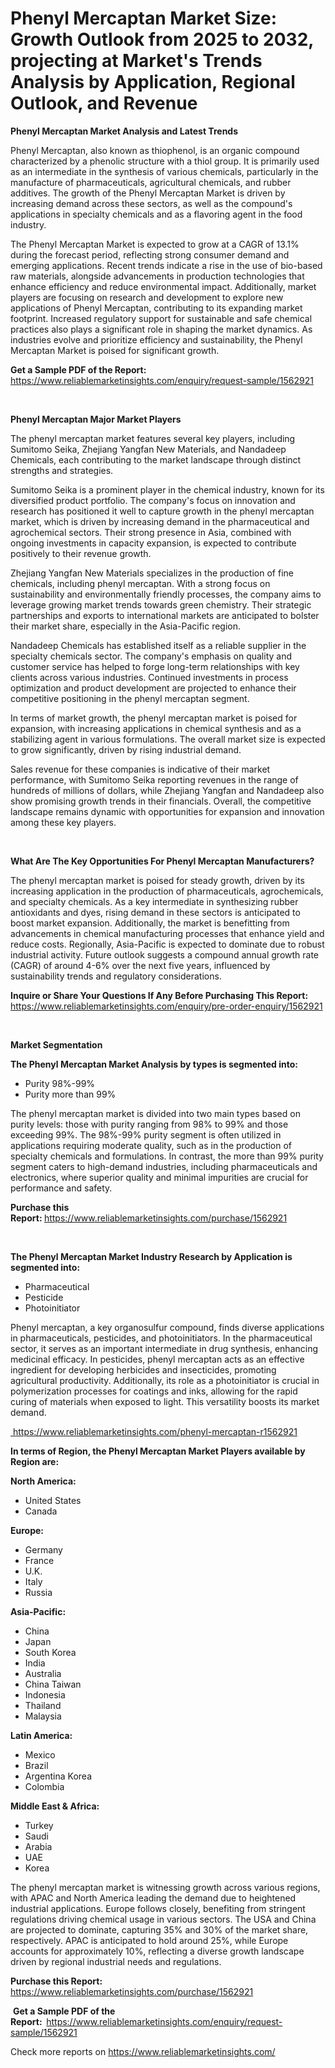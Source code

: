 <p><h1>Phenyl Mercaptan Market Size: Growth Outlook from 2025 to 2032, projecting at Market's Trends Analysis by Application, Regional Outlook, and Revenue</h1></p><p><strong>Phenyl Mercaptan Market Analysis and Latest Trends</strong></p>
<p><p>Phenyl Mercaptan, also known as thiophenol, is an organic compound characterized by a phenolic structure with a thiol group. It is primarily used as an intermediate in the synthesis of various chemicals, particularly in the manufacture of pharmaceuticals, agricultural chemicals, and rubber additives. The growth of the Phenyl Mercaptan Market is driven by increasing demand across these sectors, as well as the compound's applications in specialty chemicals and as a flavoring agent in the food industry.</p><p>The Phenyl Mercaptan Market is expected to grow at a CAGR of 13.1% during the forecast period, reflecting strong consumer demand and emerging applications. Recent trends indicate a rise in the use of bio-based raw materials, alongside advancements in production technologies that enhance efficiency and reduce environmental impact. Additionally, market players are focusing on research and development to explore new applications of Phenyl Mercaptan, contributing to its expanding market footprint. Increased regulatory support for sustainable and safe chemical practices also plays a significant role in shaping the market dynamics. As industries evolve and prioritize efficiency and sustainability, the Phenyl Mercaptan Market is poised for significant growth.</p></p>
<p><strong>Get a Sample PDF of the Report:&nbsp;</strong> <a href="https://www.reliablemarketinsights.com/enquiry/request-sample/1562921?utm_campaign=2660&utm_medium=2&utm_source=Github&utm_content=ia&utm_term=28022025&utm_id=phenyl-mercaptan">https://www.reliablemarketinsights.com/enquiry/request-sample/1562921</a></p>
<p>&nbsp;</p>
<p><strong>Phenyl Mercaptan Major Market Players</strong></p>
<p><p>The phenyl mercaptan market features several key players, including Sumitomo Seika, Zhejiang Yangfan New Materials, and Nandadeep Chemicals, each contributing to the market landscape through distinct strengths and strategies.</p><p>Sumitomo Seika is a prominent player in the chemical industry, known for its diversified product portfolio. The company's focus on innovation and research has positioned it well to capture growth in the phenyl mercaptan market, which is driven by increasing demand in the pharmaceutical and agrochemical sectors. Their strong presence in Asia, combined with ongoing investments in capacity expansion, is expected to contribute positively to their revenue growth.</p><p>Zhejiang Yangfan New Materials specializes in the production of fine chemicals, including phenyl mercaptan. With a strong focus on sustainability and environmentally friendly processes, the company aims to leverage growing market trends towards green chemistry. Their strategic partnerships and exports to international markets are anticipated to bolster their market share, especially in the Asia-Pacific region.</p><p>Nandadeep Chemicals has established itself as a reliable supplier in the specialty chemicals sector. The company's emphasis on quality and customer service has helped to forge long-term relationships with key clients across various industries. Continued investments in process optimization and product development are projected to enhance their competitive positioning in the phenyl mercaptan segment.</p><p>In terms of market growth, the phenyl mercaptan market is poised for expansion, with increasing applications in chemical synthesis and as a stabilizing agent in various formulations. The overall market size is expected to grow significantly, driven by rising industrial demand.</p><p>Sales revenue for these companies is indicative of their market performance, with Sumitomo Seika reporting revenues in the range of hundreds of millions of dollars, while Zhejiang Yangfan and Nandadeep also show promising growth trends in their financials. Overall, the competitive landscape remains dynamic with opportunities for expansion and innovation among these key players.</p></p>
<p>&nbsp;</p>
<p><strong>What Are The Key Opportunities For Phenyl Mercaptan Manufacturers?</strong></p>
<p><p>The phenyl mercaptan market is poised for steady growth, driven by its increasing application in the production of pharmaceuticals, agrochemicals, and specialty chemicals. As a key intermediate in synthesizing rubber antioxidants and dyes, rising demand in these sectors is anticipated to boost market expansion. Additionally, the market is benefitting from advancements in chemical manufacturing processes that enhance yield and reduce costs. Regionally, Asia-Pacific is expected to dominate due to robust industrial activity. Future outlook suggests a compound annual growth rate (CAGR) of around 4-6% over the next five years, influenced by sustainability trends and regulatory considerations.</p></p>
<p><strong>Inquire or Share Your Questions If Any Before Purchasing This Report:</strong> <a href="https://www.reliablemarketinsights.com/enquiry/pre-order-enquiry/1562921?utm_campaign=2660&utm_medium=2&utm_source=Github&utm_content=ia&utm_term=28022025&utm_id=phenyl-mercaptan">https://www.reliablemarketinsights.com/enquiry/pre-order-enquiry/1562921</a></p>
<p>&nbsp;</p>
<p><strong>Market Segmentation</strong></p>
<p><strong>The Phenyl Mercaptan Market Analysis by types is segmented into:</strong></p>
<p><ul><li>Purity 98%-99%</li><li>Purity more than 99%</li></ul></p>
<p><p>The phenyl mercaptan market is divided into two main types based on purity levels: those with purity ranging from 98% to 99% and those exceeding 99%. The 98%-99% purity segment is often utilized in applications requiring moderate quality, such as in the production of specialty chemicals and formulations. In contrast, the more than 99% purity segment caters to high-demand industries, including pharmaceuticals and electronics, where superior quality and minimal impurities are crucial for performance and safety.</p></p>
<p><strong>Purchase this Report:&nbsp;</strong><a href="https://www.reliablemarketinsights.com/purchase/1562921?utm_campaign=2660&utm_medium=2&utm_source=Github&utm_content=ia&utm_term=28022025&utm_id=phenyl-mercaptan">https://www.reliablemarketinsights.com/purchase/1562921</a></p>
<p>&nbsp;</p>
<p><strong>The Phenyl Mercaptan Market Industry Research by Application is segmented into:</strong></p>
<p><ul><li>Pharmaceutical</li><li>Pesticide</li><li>Photoinitiator</li></ul></p>
<p><p>Phenyl mercaptan, a key organosulfur compound, finds diverse applications in pharmaceuticals, pesticides, and photoinitiators. In the pharmaceutical sector, it serves as an important intermediate in drug synthesis, enhancing medicinal efficacy. In pesticides, phenyl mercaptan acts as an effective ingredient for developing herbicides and insecticides, promoting agricultural productivity. Additionally, its role as a photoinitiator is crucial in polymerization processes for coatings and inks, allowing for the rapid curing of materials when exposed to light. This versatility boosts its market demand.</p></p>
<p><a href="https://www.reliablemarketinsights.com/phenyl-mercaptan-r1562921?utm_campaign=2660&utm_medium=2&utm_source=Github&utm_content=ia&utm_term=28022025&utm_id=phenyl-mercaptan">&nbsp;https://www.reliablemarketinsights.com/phenyl-mercaptan-r1562921</a></p>
<p><strong>In terms of Region, the Phenyl Mercaptan Market Players available by Region are:</strong></p>
<p>
    <p> <strong> North America: </strong>
        <ul>
            <li>United States</li>
            <li>Canada</li>
        </ul>
        </p> 
    <p> <strong> Europe: </strong>
        <ul>
            <li>Germany</li>
            <li>France</li>
            <li>U.K.</li>
            <li>Italy</li>
            <li>Russia</li>
        </ul>
        </p> 
    <p> <strong> Asia-Pacific: </strong>
        <ul>
            <li>China</li>
            <li>Japan</li>
            <li>South Korea</li>
            <li>India</li>
            <li>Australia</li>
            <li>China Taiwan</li>
            <li>Indonesia</li>
            <li>Thailand</li>
            <li>Malaysia</li>
        </ul>
        </p> 
    <p> <strong> Latin America: </strong>
        <ul>
            <li>Mexico</li>
            <li>Brazil</li>
            <li>Argentina Korea</li>
            <li>Colombia</li>
        </ul>
        </p> 
    <p> <strong> Middle East & Africa: </strong>
        <ul>
            <li>Turkey</li>
            <li>Saudi</li>
            <li>Arabia</li>
            <li>UAE</li>
            <li>Korea</li>
        </ul>
    </p>
    </p>
<p><p>The phenyl mercaptan market is witnessing growth across various regions, with APAC and North America leading the demand due to heightened industrial applications. Europe follows closely, benefiting from stringent regulations driving chemical usage in various sectors. The USA and China are projected to dominate, capturing 35% and 30% of the market share, respectively. APAC is anticipated to hold around 25%, while Europe accounts for approximately 10%, reflecting a diverse growth landscape driven by regional industrial needs and regulations.</p></p>
<p><strong>Purchase this Report: </strong><a href="https://www.reliablemarketinsights.com/purchase/1562921?utm_campaign=2660&utm_medium=2&utm_source=Github&utm_content=ia&utm_term=28022025&utm_id=phenyl-mercaptan">https://www.reliablemarketinsights.com/purchase/1562921</a></p>
<p>&nbsp;<strong>Get a Sample PDF of the Report:&nbsp;&nbsp;</strong><a href="https://www.reliablemarketinsights.com/enquiry/request-sample/1562921?utm_campaign=2660&utm_medium=2&utm_source=Github&utm_content=ia&utm_term=28022025&utm_id=phenyl-mercaptan">https://www.reliablemarketinsights.com/enquiry/request-sample/1562921</a></p>
<p><strong></strong></p>
<p>Check more reports on <a href="https://www.reliablemarketinsights.com/?utm_campaign=2660&utm_medium=2&utm_source=Github&utm_content=ia&utm_term=28022025&utm_id=phenyl-mercaptan">https://www.reliablemarketinsights.com/</a></p>